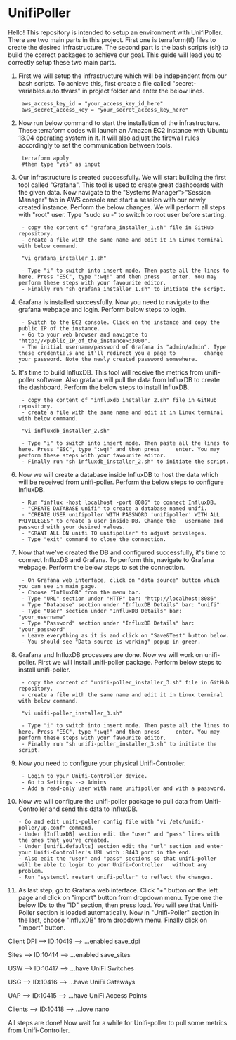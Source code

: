 # UnifiPoller

Hello! This repository is intended to setup an environment with UnifiPoller. There are two main parts in this project. First one is terraform(tf) files to create the desired infrastructure. The second part is the bash scripts (sh) to build the correct packages to achieve our goal. This guide will lead you to correctly setup these two main parts.

1) First we will setup the infrastructure which will be independent from our bash scripts. To achieve this, first create a file called "secret-variables.auto.tfvars" in project folder and enter the below lines.

        aws_access_key_id = "your_access_key_id_here"
        aws_secret_access_key = "your_secret_access_key_here"
        
2) Now run below command to start the installation of the infrastructure. These terraform codes will launch an Amazon EC2 instance with Ubuntu 18.04 operating system in it. It will also adjust the firewall rules accordingly to set the communication between tools.

        terraform apply 
        #then type "yes" as input
        
3) Our infrastructure is created successfully. We will start building the first tool called "Grafana". This tool is used to create great dashboards with the given data. Now navigate to the "Systems Manager">"Session Manager" tab in AWS console and start a session with our newly created instance. Perform the below changes. We will perform all steps with "root" user. Type "sudo su -" to switch to root user before starting.

        - copy the content of "grafana_installer_1.sh" file in GitHub repository.
        - create a file with the same name and edit it in Linux terminal with below command. 
        
        "vi grafana_installer_1.sh"
        
        - Type "i" to switch into insert mode. Then paste all the lines to here. Press "ESC", type ":wq!" and then press    enter. You may perform these steps with your favourite editor.
        - Finally run "sh grafana_installer_1.sh" to initiate the script.
        
4) Grafana is installed successfully. Now you need to navigate to the grafana webpage and login. Perform below steps to login.

        - Switch to the EC2 console. Click on the instance and copy the public IP of the instance.
        - Go to your web browser and navigate to "http://<public_IP_of_the_instance>:3000".
        - The initial username/password of Grafana is "admin/admin". Type these credentials and it'll redirect you a page to         change your password. Note the newly created password somewhere.
        
5) It's time to build InfluxDB. This tool will receive the metrics from unifi-poller software. Also grafana will pull the data from InfluxDB to create the dashboard. Perform the below steps to install InfluxDB.

        - copy the content of "influxdb_installer_2.sh" file in GitHub repository.
        - create a file with the same name and edit it in Linux terminal with below command. 
        
        "vi influxdb_installer_2.sh"
        
        - Type "i" to switch into insert mode. Then paste all the lines to here. Press "ESC", type ":wq!" and then press     enter. You may perform these steps with your favourite editor.
        - Finally run "sh influxdb_installer_2.sh" to initiate the script.
        
6) Now we will create a database inside InfluxDB to host the data which will be received from unifi-poller. Perform the below steps to configure InfluxDB.
 
        - Run "influx -host localhost -port 8086" to connect InfluxDB.
        - "CREATE DATABASE unifi" to create a database named unifi.
        - "CREATE USER unifipoller WITH PASSWORD 'unifipoller' WITH ALL PRIVILEGES" to create a user inside DB. Change the   username and password with your desired values.
        - "GRANT ALL ON unifi TO unifipoller" to adjust privileges.
        - Type "exit" command to close the connection.
        
7) Now that we've created the DB and configured successfully, it's time to connect InfluxDB and Grafana. To perform this, navigate to Grafana webpage. Perform the below steps to set the connection.
 
        - On Grafana web interface, click on "data source" button which you can see in main page.
        - Choose "InfluxDB" from the menu bar.
        - Type "URL" section under "HTTP" bar: "http://localhost:8086"
        - Type "Database" section under "InfluxDB Details" bar: "unifi"
        - Type "User" section under "InfluxDB Details" bar: "your_username"
        - Type "Password" section under "InfluxDB Details" bar: "your_password"
        - Leave everything as it is and click on "Save&Test" button below.
        - You should see "Data source is working" popup in green.
        
8) Grafana and InfluxDB processes are done. Now we will work on unifi-poller. First we will install unifi-poller package. Perform below steps to install unifi-poller.

        - copy the content of "unifi-poller_installer_3.sh" file in GitHub repository.
        - create a file with the same name and edit it in Linux terminal with below command. 
        
        "vi unifi-poller_installer_3.sh"
        
        - Type "i" to switch into insert mode. Then paste all the lines to here. Press "ESC", type ":wq!" and then press     enter. You may perform these steps with your favourite editor.
        - Finally run "sh unifi-poller_installer_3.sh" to initiate the script.
        
9) Now you need to configure your physical Unifi-Controller.

        - Login to your Unifi-Controller device.
        - Go to Settings --> Admins
        - Add a read-only user with name unifipoller and with a password.
        
10) Now we will configure the unifi-poller package to pull data from Unifi-Controller and send this data to InfluxDB.

        - Go and edit unifi-poller config file with "vi /etc/unifi-poller/up.conf" command.
        - Under [InfluxDB] section edit the "user" and "pass" lines with the ones that you've created.
        - Under [unifi.defaults] section edit the "url" section and enter your Unifi-Controller's URL with :8443 port in the end.
        - Also edit the "user" and "pass" sections so that unifi-poller will be able to login to your Unifi-Controller   without any problem.
        - Run "systemctl restart unifi-poller" to reflect the changes.

11) As last step, go to Grafana web interface. Click "+" button on the left page and click on "import" button from dropdown menu. Type one the below IDs to the "ID" section, then press load. You will see that Unifi-Poller section is loaded automatically. Now in "Unifi-Poller" section in the last, choose "InfluxDB" from dropdown menu. Finally click on "Import" button.

Client DPI --> ID:10419 --> …enabled save_dpi

Sites      --> ID:10414	--> …enabled save_sites

USW        --> ID:10417	--> …have UniFi Switches

USG        --> ID:10416	--> …have UniFi Gateways

UAP        --> ID:10415	--> …have UniFi Access Points

Clients    --> ID:10418	--> …love nano
        
All steps are done! Now wait for a while for Unifi-poller to pull some metrics from Unifi-Controller.



 
        

